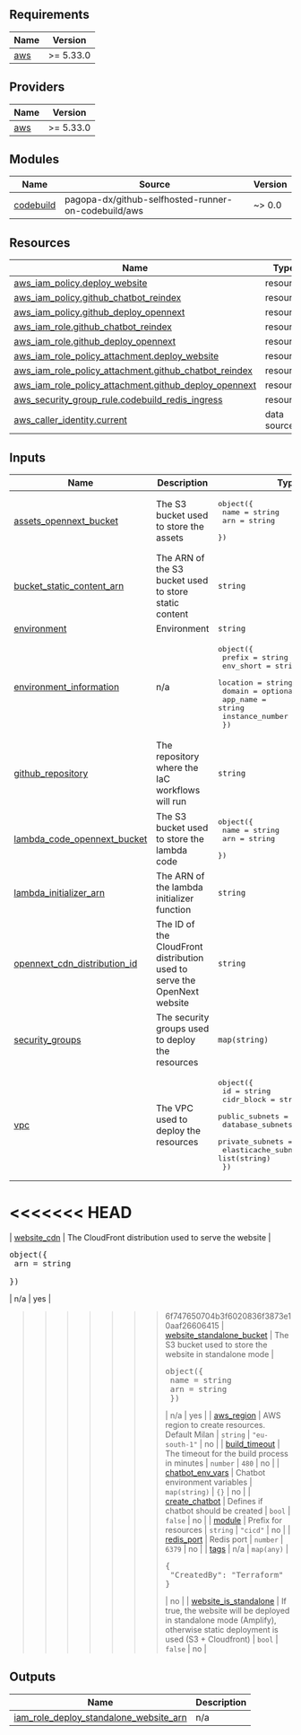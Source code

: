 ## Requirements

| Name | Version |
|------|---------|
| <a name="requirement_aws"></a> [aws](#requirement\_aws) | >= 5.33.0 |

## Providers

| Name | Version |
|------|---------|
| <a name="provider_aws"></a> [aws](#provider\_aws) | >= 5.33.0 |

## Modules

| Name | Source | Version |
|------|--------|---------|
| <a name="module_codebuild"></a> [codebuild](#module\_codebuild) | pagopa-dx/github-selfhosted-runner-on-codebuild/aws | ~> 0.0 |

## Resources

| Name | Type |
|------|------|
| [aws_iam_policy.deploy_website](https://registry.terraform.io/providers/hashicorp/aws/latest/docs/resources/iam_policy) | resource |
| [aws_iam_policy.github_chatbot_reindex](https://registry.terraform.io/providers/hashicorp/aws/latest/docs/resources/iam_policy) | resource |
| [aws_iam_policy.github_deploy_opennext](https://registry.terraform.io/providers/hashicorp/aws/latest/docs/resources/iam_policy) | resource |
| [aws_iam_role.github_chatbot_reindex](https://registry.terraform.io/providers/hashicorp/aws/latest/docs/resources/iam_role) | resource |
| [aws_iam_role.github_deploy_opennext](https://registry.terraform.io/providers/hashicorp/aws/latest/docs/resources/iam_role) | resource |
| [aws_iam_role_policy_attachment.deploy_website](https://registry.terraform.io/providers/hashicorp/aws/latest/docs/resources/iam_role_policy_attachment) | resource |
| [aws_iam_role_policy_attachment.github_chatbot_reindex](https://registry.terraform.io/providers/hashicorp/aws/latest/docs/resources/iam_role_policy_attachment) | resource |
| [aws_iam_role_policy_attachment.github_deploy_opennext](https://registry.terraform.io/providers/hashicorp/aws/latest/docs/resources/iam_role_policy_attachment) | resource |
| [aws_security_group_rule.codebuild_redis_ingress](https://registry.terraform.io/providers/hashicorp/aws/latest/docs/resources/security_group_rule) | resource |
| [aws_caller_identity.current](https://registry.terraform.io/providers/hashicorp/aws/latest/docs/data-sources/caller_identity) | data source |

## Inputs

| Name | Description | Type | Default | Required |
|------|-------------|------|---------|:--------:|
| <a name="input_assets_opennext_bucket"></a> [assets\_opennext\_bucket](#input\_assets\_opennext\_bucket) | The S3 bucket used to store the assets | <pre>object({<br/>    name = string<br/>    arn  = string<br/>  })</pre> | n/a | yes |
| <a name="input_bucket_static_content_arn"></a> [bucket\_static\_content\_arn](#input\_bucket\_static\_content\_arn) | The ARN of the S3 bucket used to store static content | `string` | n/a | yes |
| <a name="input_environment"></a> [environment](#input\_environment) | Environment | `string` | n/a | yes |
| <a name="input_environment_information"></a> [environment\_information](#input\_environment\_information) | n/a | <pre>object({<br/>    prefix          = string<br/>    env_short       = string<br/>    location        = string<br/>    domain          = optional(string)<br/>    app_name        = string<br/>    instance_number = string<br/>  })</pre> | n/a | yes |
| <a name="input_github_repository"></a> [github\_repository](#input\_github\_repository) | The repository where the IaC workflows will run | `string` | n/a | yes |
| <a name="input_lambda_code_opennext_bucket"></a> [lambda\_code\_opennext\_bucket](#input\_lambda\_code\_opennext\_bucket) | The S3 bucket used to store the lambda code | <pre>object({<br/>    name = string<br/>    arn  = string<br/>  })</pre> | n/a | yes |
| <a name="input_lambda_initializer_arn"></a> [lambda\_initializer\_arn](#input\_lambda\_initializer\_arn) | The ARN of the lambda initializer function | `string` | n/a | yes |
| <a name="input_opennext_cdn_distribution_id"></a> [opennext\_cdn\_distribution\_id](#input\_opennext\_cdn\_distribution\_id) | The ID of the CloudFront distribution used to serve the OpenNext website | `string` | n/a | yes |
| <a name="input_security_groups"></a> [security\_groups](#input\_security\_groups) | The security groups used to deploy the resources | `map(string)` | n/a | yes |
| <a name="input_vpc"></a> [vpc](#input\_vpc) | The VPC used to deploy the resources | <pre>object({<br/>    id                  = string<br/>    cidr_block          = string<br/>    public_subnets      = list(string)<br/>    database_subnets    = list(string)<br/>    private_subnets     = list(string)<br/>    elasticache_subnets = list(string)<br/>  })</pre> | n/a | yes |
<<<<<<< HEAD
=======
| <a name="input_website_cdn"></a> [website\_cdn](#input\_website\_cdn) | The CloudFront distribution used to serve the website | <pre>object({<br/>    arn = string<br/>  })</pre> | n/a | yes |
>>>>>>> 6f747650704b3f6020836f3873e10aaf26606415
| <a name="input_website_standalone_bucket"></a> [website\_standalone\_bucket](#input\_website\_standalone\_bucket) | The S3 bucket used to store the website in standalone mode | <pre>object({<br/>    name = string<br/>    arn  = string<br/>  })</pre> | n/a | yes |
| <a name="input_aws_region"></a> [aws\_region](#input\_aws\_region) | AWS region to create resources. Default Milan | `string` | `"eu-south-1"` | no |
| <a name="input_build_timeout"></a> [build\_timeout](#input\_build\_timeout) | The timeout for the build process in minutes | `number` | `480` | no |
| <a name="input_chatbot_env_vars"></a> [chatbot\_env\_vars](#input\_chatbot\_env\_vars) | Chatbot environment variables | `map(string)` | `{}` | no |
| <a name="input_create_chatbot"></a> [create\_chatbot](#input\_create\_chatbot) | Defines if chatbot should be created | `bool` | `false` | no |
| <a name="input_module"></a> [module](#input\_module) | Prefix for resources | `string` | `"cicd"` | no |
| <a name="input_redis_port"></a> [redis\_port](#input\_redis\_port) | Redis port | `number` | `6379` | no |
| <a name="input_tags"></a> [tags](#input\_tags) | n/a | `map(any)` | <pre>{<br/>  "CreatedBy": "Terraform"<br/>}</pre> | no |
| <a name="input_website_is_standalone"></a> [website\_is\_standalone](#input\_website\_is\_standalone) | If true, the website will be deployed in standalone mode (Amplify), otherwise static deployment is used (S3 + Cloudfront) | `bool` | `false` | no |

## Outputs

| Name | Description |
|------|-------------|
| <a name="output_iam_role_deploy_standalone_website_arn"></a> [iam\_role\_deploy\_standalone\_website\_arn](#output\_iam\_role\_deploy\_standalone\_website\_arn) | n/a |

